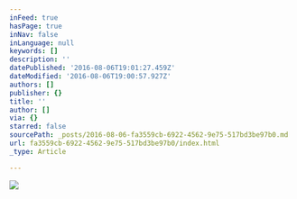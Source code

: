```yaml
---
inFeed: true
hasPage: true
inNav: false
inLanguage: null
keywords: []
description: ''
datePublished: '2016-08-06T19:01:27.459Z'
dateModified: '2016-08-06T19:00:57.927Z'
authors: []
publisher: {}
title: ''
author: []
via: {}
starred: false
sourcePath: _posts/2016-08-06-fa3559cb-6922-4562-9e75-517bd3be97b0.md
url: fa3559cb-6922-4562-9e75-517bd3be97b0/index.html
_type: Article

---
```

![](https://the-grid-user-content.s3-us-west-2.amazonaws.com/2eaa946e-16f5-4a33-87c1-f34774db03fa.png)